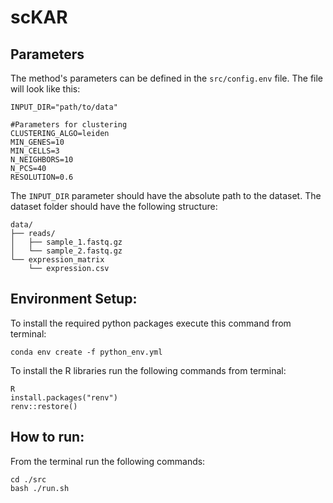 # scKAR

## Parameters
The method's parameters can be defined in the `src/config.env` file. The file will look like this:
```shell
INPUT_DIR="path/to/data"

#Parameters for clustering
CLUSTERING_ALGO=leiden
MIN_GENES=10
MIN_CELLS=3
N_NEIGHBORS=10
N_PCS=40
RESOLUTION=0.6
```
The `INPUT_DIR` parameter should have the absolute path to the dataset.
The dataset folder should have the following structure:
```
data/
├── reads/
│   ├── sample_1.fastq.gz
│   └── sample_2.fastq.gz
└── expression_matrix
    └── expression.csv
```

## Environment Setup:
To install the required python packages execute this command from terminal:
```
conda env create -f python_env.yml
```
To install the R libraries run the following commands from terminal:
```
R
install.packages("renv")
renv::restore()
```

## How to run:
From the terminal run the following commands:
```
cd ./src
bash ./run.sh
```
